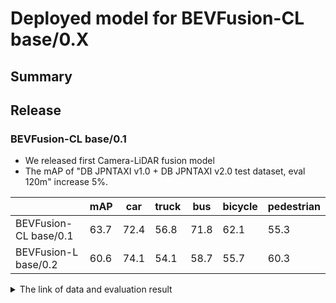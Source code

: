 # Deployed model for BEVFusion-CL base/0.X
## Summary


## Release
### BEVFusion-CL base/0.1

- We released first Camera-LiDAR fusion model
- The mAP of "DB JPNTAXI v1.0 + DB JPNTAXI v2.0 test dataset, eval 120m" increase 5%.

|                       | mAP  | car  | truck | bus  | bicycle | pedestrian |
| --------------------- | ---- | ---- | ----- | ---- | ------- | ---------- |
| BEVFusion-CL base/0.1 | 63.7 | 72.4 | 56.8  | 71.8 | 62.1    | 55.3       |
| BEVFusion-L base/0.2  | 60.6 | 74.1 | 54.1  | 58.7 | 55.7    | 60.3       |

<details>
<summary> The link of data and evaluation result </summary>

- model
  - Training dataset: DB JPNTAXI v1.0 + DB JPNTAXI v2.0
  - Eval dataset: DB JPNTAXI v1.0 + DB JPNTAXI v2.0
  - [Config file path](https://github.com/tier4/autoware-ml/blob/05302ecc9e832f3c988019f5d30fdfc105455027/projects/BEVFusion/configs/t4dataset/bevfusion_camera_lidar_voxel_second_secfpn_1xb1_t4xx1.py)
  - Results are in internal data.
  - 5 batch A100 * 2 * 7 days
  - Total mAP to test dataset (eval range = 120m): 0.637

| class_name | mAP  | AP@0.5m | AP@1.0m | AP@2.0m | AP@4.0m |
| ---------- | ---- | ------- | ------- | ------- | ------- |
| car        | 72.4 | 49.3    | 73.6    | 81.6    | 85.0    |
| truck      | 56.8 | 21.4    | 55.1    | 72.3    | 78.4    |
| bus        | 71.8 | 39.4    | 76.1    | 85.1    | 86.5    |
| bicycle    | 62.1 | 53.8    | 62.9    | 65.3    | 66.3    |
| pedestrian | 55.3 | 45.6    | 54.8    | 58.9    | 62.0    |

</details>
